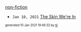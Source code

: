 [non-fiction](./non-fiction)

* <code>Jan 10, 2021</code> [The Skin We're In](2021-01-10T16-54-31-the-skin-we're-in.md)


<sup><sub>generated 10 Jan 2021 19:46:32 by <a href='https://github.com/senorprogrammer/til'>til</a></sub></sup>
